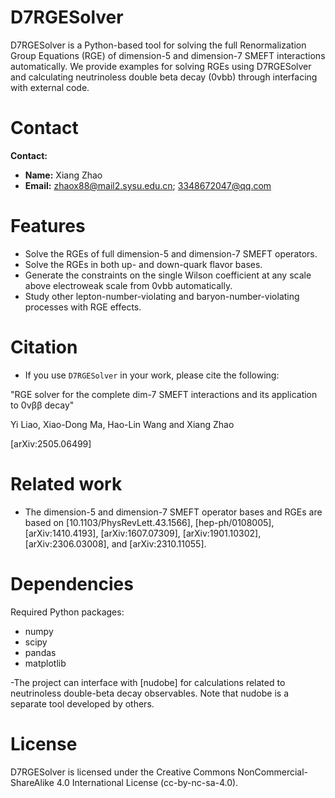 # D7RGESolver

D7RGESolver is a Python-based tool for solving the full Renormalization Group Equations (RGE) of dimension-5 and dimension-7 SMEFT interactions automatically. 
We provide examples for solving RGEs using D7RGESolver and calculating neutrinoless double beta decay (0vbb) through interfacing with external code.

# Contact

**Contact:**  
- **Name:** Xiang Zhao  
- **Email:** zhaox88@mail2.sysu.edu.cn; 3348672047@qq.com 

# Features

- Solve the RGEs of full dimension-5 and dimension-7 SMEFT operators.
- Solve the RGEs in both up- and down-quark flavor bases.
- Generate the constraints on the single Wilson coefficient at any scale above electroweak scale from 0vbb automatically.
- Study other lepton-number-violating and baryon-number-violating processes with RGE effects.

# Citation

- If you use `D7RGESolver` in your work, please cite the following:

 "RGE solver for the complete dim-7 SMEFT interactions and its application to 0νββ decay"

  Yi Liao, Xiao-Dong Ma, Hao-Lin Wang and Xiang Zhao

  [arXiv:2505.06499]


# Related work

- The dimension-5 and dimension-7 SMEFT operator bases and RGEs are based on [10.1103/PhysRevLett.43.1566], [hep-ph/0108005], [arXiv:1410.4193], [arXiv:1607.07309], [arXiv:1901.10302], [arXiv:2306.03008], and [arXiv:2310.11055].
                                                                             
                                                                            
# Dependencies
Required Python packages:
- numpy
- scipy 
- pandas
- matplotlib

-The project can interface with [nudobe] for calculations related to neutrinoless double-beta decay observables. Note that nudobe is a separate tool developed by others.

# License

D7RGESolver is licensed under the Creative Commons NonCommercial-ShareAlike 4.0 International License (cc-by-nc-sa-4.0).
